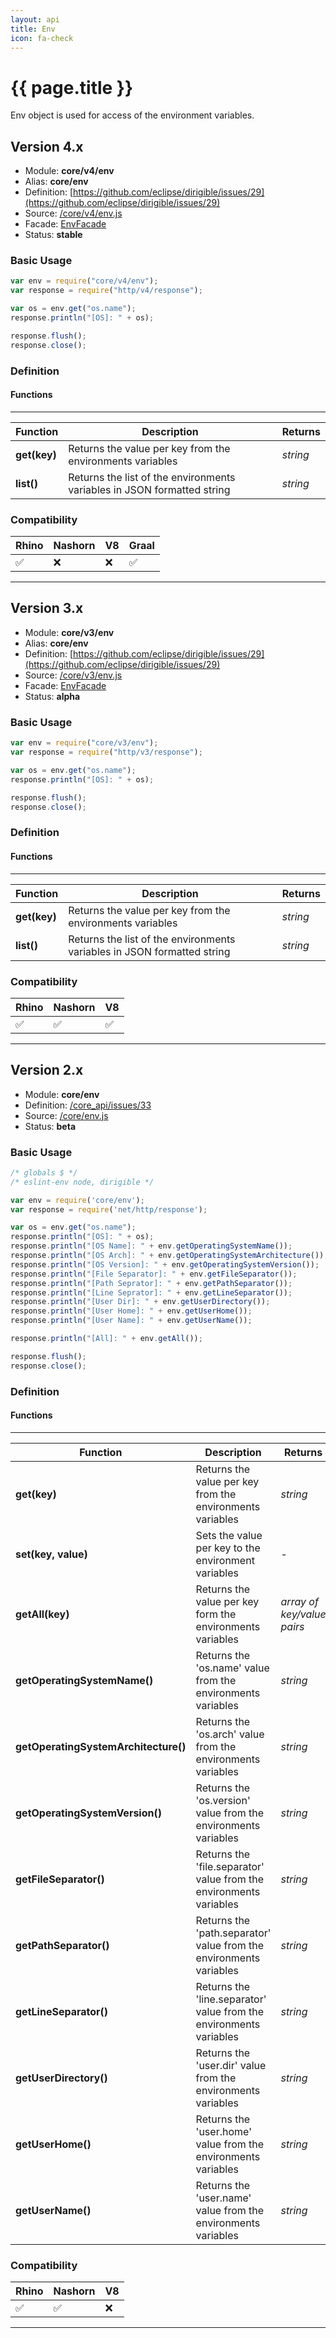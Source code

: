 ```yaml
---
layout: api
title: Env
icon: fa-check
---
```


{{ page.title }}
===

Env object is used for access of the environment variables.

Version 4.x
---

- Module: **core/v4/env**
- Alias: **core/env**
- Definition: [https://github.com/eclipse/dirigible/issues/29](https://github.com/eclipse/dirigible/issues/29)
- Source: [/core/v4/env.js](https://github.com/dirigiblelabs/api-core/blob/master/core/v4/env.js)
- Facade: [EnvFacade](https://github.com/eclipse/dirigible/blob/master/api/api-facade/api-core/src/main/java/org/eclipse/dirigible/api/v3/core/EnvFacade.java)
- Status: **stable**

### Basic Usage

```javascript
var env = require("core/v4/env");
var response = require("http/v4/response");

var os = env.get("os.name");
response.println("[OS]: " + os);

response.flush();
response.close();
```


### Definition

#### Functions

---

Function     | Description | Returns
------------ | ----------- | --------
**get(key)**   | Returns the value per key from the environments variables | *string*
**list()**   | Returns the list of the environments variables in JSON formatted string | *string*

### Compatibility

Rhino | Nashorn | V8 | Graal |
----- | ------- | ---| ------|
 ✅   | ❌      | ❌  |  ✅   |

---

Version 3.x
---

- Module: **core/v3/env**
- Alias: **core/env**
- Definition: [https://github.com/eclipse/dirigible/issues/29](https://github.com/eclipse/dirigible/issues/29)
- Source: [/core/v3/env.js](https://github.com/dirigiblelabs/api-v3-core/blob/master/core/v3/env.js)
- Facade: [EnvFacade](https://github.com/eclipse/dirigible/blob/master/api/api-facade/api-core/src/main/java/org/eclipse/dirigible/api/v3/core/EnvFacade.java)
- Status: **alpha**

### Basic Usage

```javascript
var env = require("core/v3/env");
var response = require("http/v3/response");

var os = env.get("os.name");
response.println("[OS]: " + os);

response.flush();
response.close();
```


### Definition

#### Functions

---

Function     | Description | Returns
------------ | ----------- | --------
**get(key)**   | Returns the value per key from the environments variables | *string*
**list()**   | Returns the list of the environments variables in JSON formatted string | *string*

### Compatibility

Rhino | Nashorn | V8
----- | ------- | --------
 ✅  | ✅  | ✅

---

Version 2.x
---


- Module: **core/env**
- Definition: [/core_api/issues/33](https://github.com/dirigiblelabs/core_api/issues/33)
- Source: [/core/env.js](https://github.com/dirigiblelabs/core_api/blob/master/core_api/ScriptingServices/core/env.js)
- Status: **beta**

### Basic Usage

```javascript
/* globals $ */
/* eslint-env node, dirigible */

var env = require('core/env');
var response = require('net/http/response');

var os = env.get("os.name");
response.println("[OS]: " + os);
response.println("[OS Name]: " + env.getOperatingSystemName());
response.println("[OS Arch]: " + env.getOperatingSystemArchitecture());
response.println("[OS Version]: " + env.getOperatingSystemVersion());
response.println("[File Separator]: " + env.getFileSeparator());
response.println("[Path Seprator]: " + env.getPathSeparator());
response.println("[Line Seprator]: " + env.getLineSeparator());
response.println("[User Dir]: " + env.getUserDirectory());
response.println("[User Home]: " + env.getUserHome());
response.println("[User Name]: " + env.getUserName());

response.println("[All]: " + env.getAll());

response.flush();
response.close();
```


### Definition

#### Functions

---

Function     | Description | Returns
------------ | ----------- | --------
**get(key)**   | Returns the value per key from the environments variables | *string*
**set(key, value)**   | Sets the value per key to the environment variables | -
**getAll(key)**   | Returns the value per key form the environments variables | *array of key/value pairs*
**getOperatingSystemName()**   | Returns the 'os.name' value from the environments variables | *string*
**getOperatingSystemArchitecture()**   | Returns the 'os.arch' value from the environments variables | *string*
**getOperatingSystemVersion()**   | Returns the 'os.version' value from the environments variables | *string*
**getFileSeparator()**   | Returns the 'file.separator' value from the environments variables | *string*
**getPathSeparator()**   | Returns the 'path.separator' value from the environments variables | *string*
**getLineSeparator()**   | Returns the 'line.separator' value from the environments variables | *string*
**getUserDirectory()**   | Returns the 'user.dir' value from the environments variables | *string*
**getUserHome()**   | Returns the 'user.home' value from the environments variables | *string*
**getUserName()**   | Returns the 'user.name' value from the environments variables | *string*



### Compatibility

Rhino | Nashorn | V8
----- | ------- | --------
 ✅  | ✅  | ❌

---
